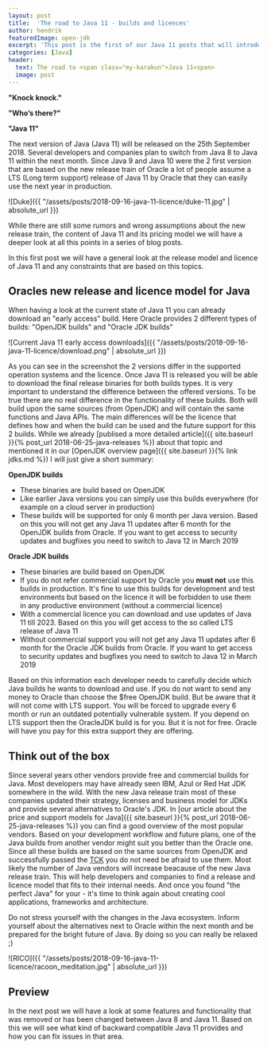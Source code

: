 ```yaml
---
layout: post
title:  'The road to Java 11 - builds and licences'
author: hendrik
featuredImage: open-jdk
excerpt: 'This post is the first of our Java 11 posts that will introduce all needed information about the next Java release. In this post you can find all needed information about the free and commercial versions of Java 11.'
categories: [Java]
header:
  text: The road to <span class="my-karakun">Java 11<span>
  image: post
---
```

**"Knock knock."**

**"Who’s there?"**

**"Java 11"**

The next version of Java (Java 11) will be released on the 25th September 2018. Several developers and companies plan to switch from
Java 8 to Java 11 within the next month. Since Java 9 and Java 10 were the 2 first version that are based on the new release train
of Oracle a lot of people assume a LTS (Long term support) release of Java 11 by Oracle that they can easily use the next year in
production.

![Duke]({{ "/assets/posts/2018-09-16-java-11-licence/duke-11.jpg" | absolute_url }})

While there are still some rumors and wrong assumptions about the new release train, the content of Java 11 and its pricing model we will have a deeper look at all this points in a series of blog posts.

In this first post we will have a general look at the release model and licence of Java 11 and any constraints that are based on this topics.

## Oracles new release and licence model for Java

When having a look at the current state of Java 11 you can already download an "early access" build. Here Oracle provides 2 different
types of builds: "OpenJDK builds" and "Oracle JDK builds"

![Current Java 11 early access downloads]({{ "/assets/posts/2018-09-16-java-11-licence/download.png" | absolute_url }})

As you can see in the screenshot the 2 versions differ in the supported operation systems and the licence.
Once Java 11 is released you will be able to download the final release binaries for both builds types.
It is very important to understand the difference between the offered versions.
To be true there are no real difference in the functionality of these builds.
Both will build upon the same sources (from OpenJDK) and will contain the same functions and Java APIs.
The main differences will be the licence that defines how and when the build can be used and the future support for this 2 builds.
While we already [publised a more detailed article]({{ site.baseurl }}{% post_url 2018-06-25-java-releases %}) about that topic and mentioned it in our [OpenJDK overview page]({{ site.baseurl }}{% link jdks.md %}) I will just give a short summary:

**OpenJDK builds**
- These binaries are build based on OpenJDK
- Like earlier Java versions you can simply use this builds everywhere (for example on a cloud server in production)
- These builds will be supported for only 6 month per Java version. Based on this you will not get any Java 11 updates after 6 month for the OpenJDK builds from Oracle. If you want to get access to security updates and bugfixes you need to switch to Java 12 in March 2019

**Oracle JDK builds**
- These binaries are build based on OpenJDK
- If you do not refer commercial support by Oracle you **must not** use this builds in production. It's fine to use this builds for development and test environments but based on the licence it will be forbidden to use them in any productive environment (without a commercial licence)
- With a commercial licence you can download and use updates of Java 11 till 2023. Based on this you will get access to the so called LTS release of Java 11
- Without commercial support you will not get any Java 11 updates after 6 month for the Oracle JDK builds from Oracle. If you want to get access to security updates and bugfixes you need to switch to Java 12 in March 2019

Based on this information each developer needs to carefully decide which Java builds he wants to download and use.
If you do not want to send any money to Oracle than choose the $free OpenJDK build.
But be aware that it will not come with LTS support.
You will be forced to upgrade every 6 month or run an outdated potentially vulnerable system.
If you depend on LTS support then the OracleJDK build is for you.
But it is not for free.
Oracle will have you pay for this extra support they are offering.

## Think out of the box
Since several years other vendors provide free and commercial builds for Java.
Most developers may have already seen IBM, Azul or Red Hat JDK somewhere in the wild.
With the new Java release train most of these companies updated their strategy, licenses and business model for JDKs and provide several alternatives to Oracle's JDK.
In [our article about the price and support models for Java]({{ site.baseurl }}{% post_url 2018-06-25-java-releases %}) you can find a good overview of the most popular vendors.
Based on your development workflow and future plans, one of the Java builds from another vendor might suit you better than the Oracle one.
Since all these builds are based on the same sources from OpenJDK and successfully passed the [TCK](https://en.wikipedia.org/wiki/Technology_Compatibility_Kit) you do not need be afraid to use them.
Most likely the number of Java vendors will increase beacause of the new Java release train.
This will help developers and companies to find a release and licence model that fits to their internal needs.
And once you found "the perfect Java" for your - it's time to think again about creating cool applications, frameworks and architecture. 

Do not stress yourself with the changes in the Java ecosystem.
Inform yourself about the alternatives next to Oracle within the next month and be prepared for the bright future of Java.
By doing so you can really be relaxed ;)

![RICO]({{ "/assets/posts/2018-09-16-java-11-licence/racoon_meditation.jpg" | absolute_url }})

## Preview

In the next post we will have a look at some features and functionality that was removed or has been changed between Java 8 and Java 11.
Based on this we will see what kind of backward compatible Java 11 provides and how you can fix issues in that area. 
